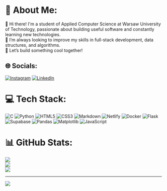 # 💫 About Me:
👋 Hi there! I'm a student of Applied Computer Science at Warsaw University of Technology, passionate about building useful software and constantly learning new technologies.<br>🌱 I’m always looking to improve my skills in full-stack development, data structures, and algorithms.<br>🚀 Let’s build something cool together!


## 🌐 Socials:
[![Instagram](https://img.shields.io/badge/Instagram-%23E4405F.svg?logo=Instagram&logoColor=white)](https://instagram.com/janmichorek) [![LinkedIn](https://img.shields.io/badge/LinkedIn-%230077B5.svg?logo=linkedin&logoColor=white)](https://linkedin.com/in/jan-michorek-a50500355) 

# 💻 Tech Stack:
![C](https://img.shields.io/badge/c-%2300599C.svg?style=for-the-badge&logo=c&logoColor=white) ![Python](https://img.shields.io/badge/python-3670A0?style=for-the-badge&logo=python&logoColor=ffdd54) ![HTML5](https://img.shields.io/badge/html5-%23E34F26.svg?style=for-the-badge&logo=html5&logoColor=white) ![CSS3](https://img.shields.io/badge/css3-%231572B6.svg?style=for-the-badge&logo=css3&logoColor=white) ![Markdown](https://img.shields.io/badge/markdown-%23000000.svg?style=for-the-badge&logo=markdown&logoColor=white) ![Netlify](https://img.shields.io/badge/netlify-%23000000.svg?style=for-the-badge&logo=netlify&logoColor=#00C7B7) ![Docker](https://img.shields.io/badge/docker-%230db7ed.svg?style=for-the-badge&logo=docker&logoColor=white) ![Flask](https://img.shields.io/badge/flask-%23000.svg?style=for-the-badge&logo=flask&logoColor=white) ![Supabase](https://img.shields.io/badge/Supabase-3ECF8E?style=for-the-badge&logo=supabase&logoColor=white) ![Pandas](https://img.shields.io/badge/pandas-%23150458.svg?style=for-the-badge&logo=pandas&logoColor=white) ![Matplotlib](https://img.shields.io/badge/Matplotlib-%23ffffff.svg?style=for-the-badge&logo=Matplotlib&logoColor=black) ![JavaScript](https://img.shields.io/badge/javascript-%23323330.svg?style=for-the-badge&logo=javascript&logoColor=%23F7DF1E)
# 📊 GitHub Stats:
![](https://github-readme-stats.vercel.app/api?username=janekpriv&theme=dark&hide_border=false&include_all_commits=true&count_private=true)<br/>
![](https://nirzak-streak-stats.vercel.app/?user=janekpriv&theme=dark&hide_border=false)<br/>
![](https://github-readme-stats.vercel.app/api/top-langs/?username=janekpriv&theme=dark&hide_border=false&include_all_commits=true&count_private=true&layout=compact)

---
[![](https://visitcount.itsvg.in/api?id=janekpriv&icon=0&color=0)](https://visitcount.itsvg.in)

<!-- Proudly created with GPRM ( https://gprm.itsvg.in ) -->
